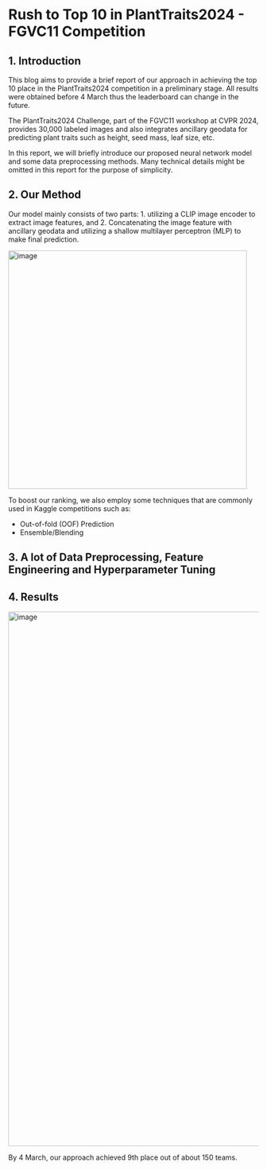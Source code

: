 # Rush to Top 10 in PlantTraits2024 - FGVC11 Competition

## 1. Introduction

This blog aims to provide a brief report of our approach in achieving the top 10 place in the PlantTraits2024 competition in a preliminary stage. All results were obtained before 4 March thus the leaderboard can change in the future.

The PlantTraits2024 Challenge, part of the FGVC11 workshop at CVPR 2024, provides 30,000 labeled images and also integrates ancillary geodata for predicting plant traits such as height, seed mass, leaf size, etc.

In this report, we will briefly introduce our proposed neural network model and some data preprocessing methods. Many technical details might be omitted in this report for the purpose of simplicity.

## 2. Our Method

Our model mainly consists of two parts: 1. utilizing a CLIP image encoder to extract image features, and 2. Concatenating the image feature with ancillary geodata and utilizing a shallow multilayer perceptron (MLP) to make final prediction.

<img width="480" alt="image" src="https://github.com/ywugwu/ywugwu.github.io/blob/main/_posts/imgs/Presentation1.png">

To boost our ranking, we also employ some techniques that are commonly used in Kaggle competitions such as:

* Out-of-fold (OOF) Prediction
* Ensemble/Blending

## 3. A lot of Data Preprocessing, Feature Engineering and Hyperparameter Tuning



## 4. Results

<img width="1076" alt="image" src="https://github.com/ywugwu/ywugwu.github.io/assets/128890731/4927c11a-fb6b-4a27-9ec3-f53fa213f108">

By 4 March, our approach achieved 9th place out of about 150 teams. 



